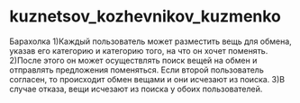 # kuznetsov_kozhevnikov_kuzmenko

Барахолка
1)Каждый пользователь может разместить вещь для обмена, указав его категорию и категорию того, на что он хочет поменять.
2)После этого он может осуществлять поиск вещей на обмен и отправлять предложения поменяться. Если второй пользователь согласен, то происходит обмен вещами и они исчезают из поиска.
3)В случае отказа, вещи исчезают из поиска у обоих пользователей.

